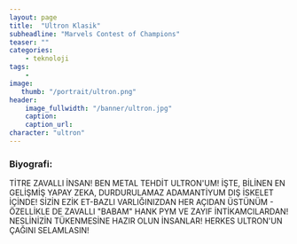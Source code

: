 ```yaml
---
layout: page
title:  "Ultron Klasik"
subheadline: "Marvels Contest of Champions"
teaser: ""
categories:
    - teknoloji
tags:
    -
image:
   thumb: "/portrait/ultron.png"
header:
    image_fullwidth: "/banner/ultron.jpg"
    caption: 
    caption_url:    
character: "ultron"
---
```


### Biyografi:

TİTRE ZAVALLI İNSAN! BEN METAL TEHDİT ULTRON'UM! İŞTE, BİLİNEN EN GELİŞMİŞ YAPAY ZEKA, DURDURULAMAZ ADAMANTİYUM DIŞ İSKELET İÇİNDE! SİZİN EZİK ET-BAZLI VARLIĞINIZDAN HER AÇIDAN ÜSTÜNÜM - ÖZELLİKLE DE ZAVALLI \"BABAM\" HANK PYM VE ZAYIF İNTİKAMCILARDAN! NESLİNİZİN TÜKENMESİNE HAZIR OLUN İNSANLAR! HERKES ULTRON'UN ÇAĞINI SELAMLASIN!

